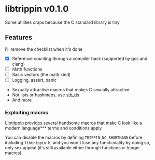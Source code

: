 # libtrippin v0.1.0

Some utilities craps because the C standard library is tiny

## Features

i'll remove the checklist when it's done

- [x] Reference counting through a compiler hack (supported by gcc and clang)
- [ ] Math functions
- [ ] Basic vectors (the math kind)
- [ ] Logging, assert, panic
- Sexually attractive macros that makes C sexually attractive
- Not lists or hashmaps, use [stb_ds](https://github.com/nothings/stb/blob/master/stb_ds.h)
- And more

### Exploiting macros

Libtrippin provides several handsome macros that make C look like a modern language\*\*\* terms and conditions
apply

You can disable the macros by defining `TRIPPIN_NO_SHORTHAND` before including `libtrippin.h`, and you
won't lose any functionality by doing so, only sex appeal (it's still available either through functions or longer macros)